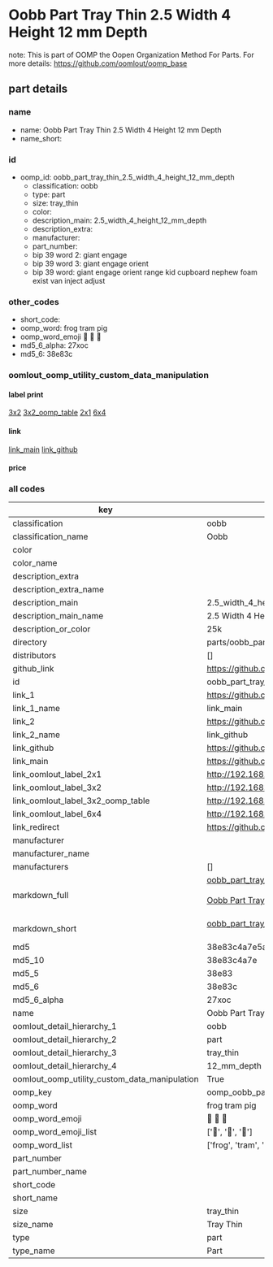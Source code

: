 # Oobb Part Tray Thin 2.5 Width 4 Height 12 mm Depth  

note: This is part of OOMP the Oopen Organization Method For Parts. For more details: https://github.com/oomlout/oomp_base

##  part details
  







### name
* name: Oobb Part Tray Thin 2.5 Width 4 Height 12 mm Depth
* name_short: 
### id
* oomp_id: oobb_part_tray_thin_2.5_width_4_height_12_mm_depth
  * classification: oobb
  * type: part
  * size: tray_thin
  * color: 
  * description_main: 2.5_width_4_height_12_mm_depth
  * description_extra: 
  * manufacturer: 
  * part_number: 
  * bip 39 word 2: giant engage
  * bip 39 word 3: giant engage orient
  * bip 39 word: giant engage orient range kid cupboard nephew foam exist van inject adjust

### other_codes
* short_code: 
* oomp_word: frog tram pig
* oomp_word_emoji :frog: :tram: :pig:
* md5_6_alpha: 27xoc
* md5_6: 38e83c






### oomlout_oomp_utility_custom_data_manipulation
#### label print
[3x2](http://192.168.1.245:1112/?label=oomp%2027xoc)
[3x2_oomp_table](http://192.168.1.108:1112/?label=oomp%2027xoc)
[2x1](http://192.168.1.242:1112/?label=oomp%2027xoc)
[6x4](http://192.168.1.55:1112/?label=oomp%2027xoc)    

#### link

[link_main](https://github.com/oomlout/oomlout_oomp_version_1_messy/tree/main/parts/oobb_part_tray_thin_2.5_width_4_height_12_mm_depth) [link_github](https://github.com/oomlout/oomlout_oomp_version_1_messy/tree/main/parts/oobb_part_tray_thin_2.5_width_4_height_12_mm_depth)                             

#### price







### all codes 
| key | value |  
| --- | --- |  
| classification | oobb |  
| classification_name | Oobb |  
| color |  |  
| color_name |  |  
| description_extra |  |  
| description_extra_name |  |  
| description_main | 2.5_width_4_height_12_mm_depth |  
| description_main_name | 2.5 Width 4 Height 12 mm Depth |  
| description_or_color | 25k |  
| directory | parts/oobb_part_tray_thin_2.5_width_4_height_12_mm_depth |  
| distributors | [] |  
| github_link | https://github.com/oomlout/oomlout_oomp_part_src/tree/main/parts/oobb_part_tray_thin_2.5_width_4_height_12_mm_depth |  
| id | oobb_part_tray_thin_2.5_width_4_height_12_mm_depth |  
| link_1 | https://github.com/oomlout/oomlout_oomp_version_1_messy/tree/main/parts/oobb_part_tray_thin_2.5_width_4_height_12_mm_depth |  
| link_1_name | link_main |  
| link_2 | https://github.com/oomlout/oomlout_oomp_version_1_messy/tree/main/parts/oobb_part_tray_thin_2.5_width_4_height_12_mm_depth |  
| link_2_name | link_github |  
| link_github | https://github.com/oomlout/oomlout_oomp_version_1_messy/tree/main/parts/oobb_part_tray_thin_2.5_width_4_height_12_mm_depth |  
| link_main | https://github.com/oomlout/oomlout_oomp_version_1_messy/tree/main/parts/oobb_part_tray_thin_2.5_width_4_height_12_mm_depth |  
| link_oomlout_label_2x1 | http://192.168.1.242:1112/?label=oomp%2027xoc |  
| link_oomlout_label_3x2 | http://192.168.1.245:1112/?label=oomp%2027xoc |  
| link_oomlout_label_3x2_oomp_table | http://192.168.1.108:1112/?label=oomp%2027xoc |  
| link_oomlout_label_6x4 | http://192.168.1.55:1112/?label=oomp%2027xoc |  
| link_redirect | https://github.com/oomlout/oomlout_oomp_version_1_messy/tree/main/parts/oobb_part_tray_thin_2.5_width_4_height_12_mm_depth |  
| manufacturer |  |  
| manufacturer_name |  |  
| manufacturers | [] |  
| markdown_full | [oobb_part_tray_thin_2.5_width_4_height_12_mm_depth](none)<br>[](none)<br>[Oobb Part Tray Thin 2.5 Width 4 Height 12 Mm Depth](none)<br><br> |  
| markdown_short | [oobb_part_tray_thin_2.5_width_4_height_12_mm_depth](none)<br><br> |  
| md5 | 38e83c4a7e5a1288d73d2b1d3912930d |  
| md5_10 | 38e83c4a7e |  
| md5_5 | 38e83 |  
| md5_6 | 38e83c |  
| md5_6_alpha | 27xoc |  
| name | Oobb Part Tray Thin 2.5 Width 4 Height 12 mm Depth |  
| oomlout_detail_hierarchy_1 | oobb |  
| oomlout_detail_hierarchy_2 | part |  
| oomlout_detail_hierarchy_3 | tray_thin |  
| oomlout_detail_hierarchy_4 | 12_mm_depth |  
| oomlout_oomp_utility_custom_data_manipulation | True |  
| oomp_key | oomp_oobb_part_tray_thin_2.5_width_4_height_12_mm_depth |  
| oomp_word | frog tram pig |  
| oomp_word_emoji | :frog: :tram: :pig: |  
| oomp_word_emoji_list | [':frog:', ':tram:', ':pig:'] |  
| oomp_word_list | ['frog', 'tram', 'pig'] |  
| part_number |  |  
| part_number_name |  |  
| short_code |  |  
| short_name |  |  
| size | tray_thin |  
| size_name | Tray Thin |  
| type | part |  
| type_name | Part |  
